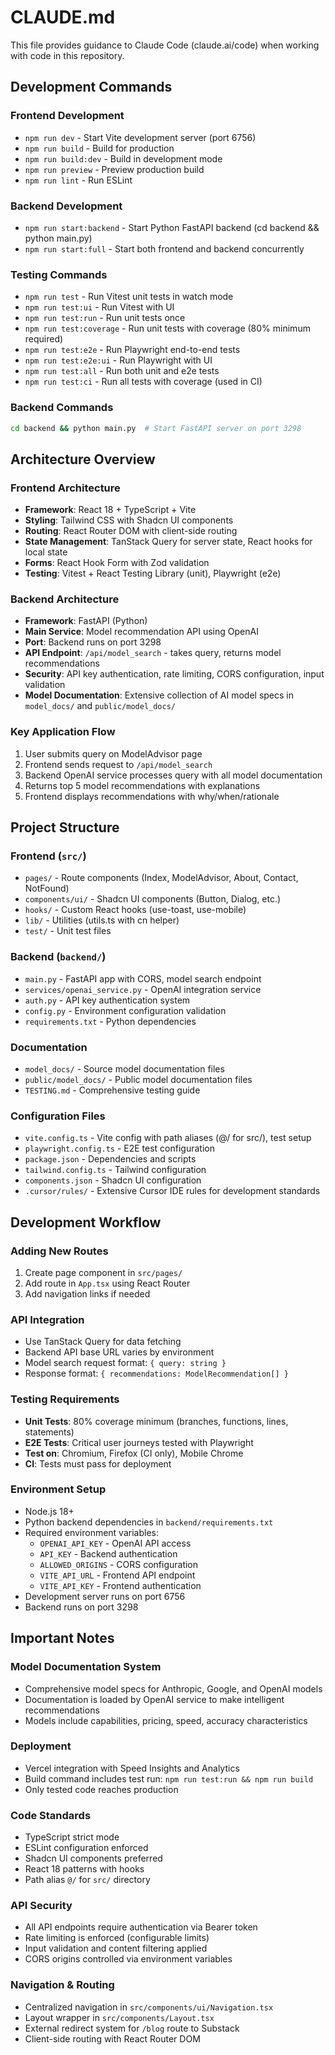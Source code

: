 # CLAUDE.md

This file provides guidance to Claude Code (claude.ai/code) when working with code in this repository.

## Development Commands

### Frontend Development
- `npm run dev` - Start Vite development server (port 6756)
- `npm run build` - Build for production
- `npm run build:dev` - Build in development mode
- `npm run preview` - Preview production build
- `npm run lint` - Run ESLint

### Backend Development
- `npm run start:backend` - Start Python FastAPI backend (cd backend && python main.py)
- `npm run start:full` - Start both frontend and backend concurrently

### Testing Commands
- `npm run test` - Run Vitest unit tests in watch mode
- `npm run test:ui` - Run Vitest with UI
- `npm run test:run` - Run unit tests once
- `npm run test:coverage` - Run unit tests with coverage (80% minimum required)
- `npm run test:e2e` - Run Playwright end-to-end tests
- `npm run test:e2e:ui` - Run Playwright with UI
- `npm run test:all` - Run both unit and e2e tests
- `npm run test:ci` - Run all tests with coverage (used in CI)

### Backend Commands
```bash
cd backend && python main.py  # Start FastAPI server on port 3298
```

## Architecture Overview

### Frontend Architecture
- **Framework**: React 18 + TypeScript + Vite
- **Styling**: Tailwind CSS with Shadcn UI components
- **Routing**: React Router DOM with client-side routing
- **State Management**: TanStack Query for server state, React hooks for local state
- **Forms**: React Hook Form with Zod validation
- **Testing**: Vitest + React Testing Library (unit), Playwright (e2e)

### Backend Architecture
- **Framework**: FastAPI (Python)
- **Main Service**: Model recommendation API using OpenAI
- **Port**: Backend runs on port 3298
- **API Endpoint**: `/api/model_search` - takes query, returns model recommendations
- **Security**: API key authentication, rate limiting, CORS configuration, input validation
- **Model Documentation**: Extensive collection of AI model specs in `model_docs/` and `public/model_docs/`

### Key Application Flow
1. User submits query on ModelAdvisor page
2. Frontend sends request to `/api/model_search`
3. Backend OpenAI service processes query with all model documentation
4. Returns top 5 model recommendations with explanations
5. Frontend displays recommendations with why/when/rationale

## Project Structure

### Frontend (`src/`)
- `pages/` - Route components (Index, ModelAdvisor, About, Contact, NotFound)
- `components/ui/` - Shadcn UI components (Button, Dialog, etc.)
- `hooks/` - Custom React hooks (use-toast, use-mobile)
- `lib/` - Utilities (utils.ts with cn helper)
- `test/` - Unit test files

### Backend (`backend/`)
- `main.py` - FastAPI app with CORS, model search endpoint
- `services/openai_service.py` - OpenAI integration service
- `auth.py` - API key authentication system
- `config.py` - Environment configuration validation
- `requirements.txt` - Python dependencies

### Documentation
- `model_docs/` - Source model documentation files
- `public/model_docs/` - Public model documentation files
- `TESTING.md` - Comprehensive testing guide

### Configuration Files
- `vite.config.ts` - Vite config with path aliases (@/ for src/), test setup
- `playwright.config.ts` - E2E test configuration
- `package.json` - Dependencies and scripts
- `tailwind.config.ts` - Tailwind configuration
- `components.json` - Shadcn UI configuration
- `.cursor/rules/` - Extensive Cursor IDE rules for development standards

## Development Workflow

### Adding New Routes
1. Create page component in `src/pages/`
2. Add route in `App.tsx` using React Router
3. Add navigation links if needed

### API Integration
- Use TanStack Query for data fetching
- Backend API base URL varies by environment
- Model search request format: `{ query: string }`
- Response format: `{ recommendations: ModelRecommendation[] }`

### Testing Requirements
- **Unit Tests**: 80% coverage minimum (branches, functions, lines, statements)
- **E2E Tests**: Critical user journeys tested with Playwright
- **Test on**: Chromium, Firefox (CI only), Mobile Chrome
- **CI**: Tests must pass for deployment

### Environment Setup
- Node.js 18+
- Python backend dependencies in `backend/requirements.txt`
- Required environment variables:
  - `OPENAI_API_KEY` - OpenAI API access
  - `API_KEY` - Backend authentication
  - `ALLOWED_ORIGINS` - CORS configuration
  - `VITE_API_URL` - Frontend API endpoint
  - `VITE_API_KEY` - Frontend authentication
- Development server runs on port 6756
- Backend runs on port 3298

## Important Notes

### Model Documentation System
- Comprehensive model specs for Anthropic, Google, and OpenAI models
- Documentation is loaded by OpenAI service to make intelligent recommendations
- Models include capabilities, pricing, speed, accuracy characteristics

### Deployment
- Vercel integration with Speed Insights and Analytics
- Build command includes test run: `npm run test:run && npm run build`
- Only tested code reaches production

### Code Standards
- TypeScript strict mode
- ESLint configuration enforced
- Shadcn UI components preferred
- React 18 patterns with hooks
- Path alias `@/` for `src/` directory

### API Security
- All API endpoints require authentication via Bearer token
- Rate limiting is enforced (configurable limits)
- Input validation and content filtering applied
- CORS origins controlled via environment variables

### Navigation & Routing
- Centralized navigation in `src/components/ui/Navigation.tsx`
- Layout wrapper in `src/components/Layout.tsx`
- External redirect system for `/blog` route to Substack
- Client-side routing with React Router DOM